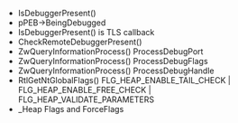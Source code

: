 - IsDebuggerPresent()
- pPEB->BeingDebugged
- IsDebuggerPresent() is TLS callback
- CheckRemoteDebuggerPresent()
- ZwQueryInformationProcess() ProcessDebugPort
- ZwQueryInformationProcess() ProcessDebugFlags
- ZwQueryInformationProcess() ProcessDebugHandle
- RtlGetNtGlobalFlags() FLG_HEAP_ENABLE_TAIL_CHECK | FLG_HEAP_ENABLE_FREE_CHECK | FLG_HEAP_VALIDATE_PARAMETERS
- \_Heap Flags and ForceFlags